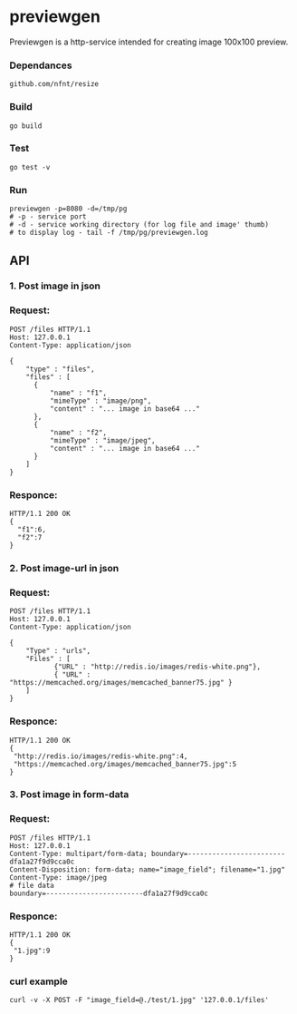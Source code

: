 # previewgen
Previewgen is a http-service intended for creating image 100x100 preview.

### Dependances
```
github.com/nfnt/resize
```

### Build
```
go build
```
### Test
```
go test -v
```
### Run
```
previewgen -p=8080 -d=/tmp/pg 
# -p - service port
# -d - service working directory (for log file and image' thumb)
# to display log - tail -f /tmp/pg/previewgen.log
```


## API

### 1. Post image in json
### Request:
```
POST /files HTTP/1.1
Host: 127.0.0.1
Content-Type: application/json
 
{
    "type" : "files",
    "files" : [
      { 
          "name" : "f1",
          "mimeType" : "image/png",
          "content" : "... image in base64 ..."
      },
      { 
          "name" : "f2",
          "mimeType" : "image/jpeg",
          "content" : "... image in base64 ..."
      }
    ]
}
```
### Responce:
```
HTTP/1.1 200 OK
{
  "f1":6,
  "f2":7
}
```

### 2. Post image-url in json
### Request:
```
POST /files HTTP/1.1
Host: 127.0.0.1
Content-Type: application/json

{ 
	"Type" : "urls",
	"Files" : [ 
	       {"URL" : "http://redis.io/images/redis-white.png"},
	       { "URL" : "https://memcached.org/images/memcached_banner75.jpg" }
	]
}
```
### Responce:
```
HTTP/1.1 200 OK
{
 "http://redis.io/images/redis-white.png":4,
 "https://memcached.org/images/memcached_banner75.jpg":5
}
```
### 3. Post image in form-data
### Request:
```
POST /files HTTP/1.1
Host: 127.0.0.1
Content-Type: multipart/form-data; boundary=------------------------dfa1a27f9d9cca0c
Content-Disposition: form-data; name="image_field"; filename="1.jpg"
Content-Type: image/jpeg
# file data
boundary=------------------------dfa1a27f9d9cca0c
```
### Responce:
```
HTTP/1.1 200 OK
{
 "1.jpg":9
}
```
### curl example
```
curl -v -X POST -F "image_field=@./test/1.jpg" '127.0.0.1/files'
```



